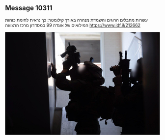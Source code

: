## Message 10311

עשרות מחבלים הרוגים והשמדת מנהרה באורך קילומטר:
כך נראית לחימת כוחות המילואים של אוגדה 99 במסדרון מרכז הרצועה
https://www.idf.il/212662

![Photo](10311/10311_photo.jpg)
